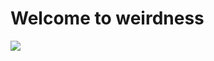 <h1>Welcome to weirdness</h1>
<p> </p>
<img src="![HarleyandIvy](https://github.com/AdrienneHarty/AdrienneHarty.github.io/assets/143745812/e1e817a9-7c4f-4d14-9736-2b8dfb1b4324)
"></img>
